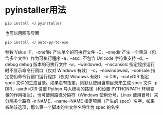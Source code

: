 # pyinstaller用法

```shell
pip install -U pyinstaller
```

也可以用图形界面

```shell
pip install -U auto-py-to-exe
```


参数	Value
-F，-onefile	产生单个的可执行文件
-D，–onedir	产生一个目录（包含多个文件）作为可执行程序
-a，–ascii	不包含 Unicode 字符集支持
-d，–debug	debug 版本的可执行文件
-w，–windowed，–noconsolc	指定程序运行时不显示命令行窗口（仅对 Windows 有效）
-c，–nowindowed，–console	指定使用命令行窗口运行程序（仅对 Windows 有效）
-o DIR，–out=DIR	指定 spec 文件的生成目录。如果没有指定，则默认使用当前目录来生成 spec 文件
-p DIR，–path=DIR	设置 Python 导入模块的路径（和设置 PYTHONPATH 环境变量的作用相似）。也可使用路径分隔符（Windows 使用分号，Linux 使用冒号）来分隔多个路径
-n NAME，–name=NAME	指定项目（产生的 spec）名字。如果省略该选项，那么第一个脚本的主文件名将作为 spec 的名字
